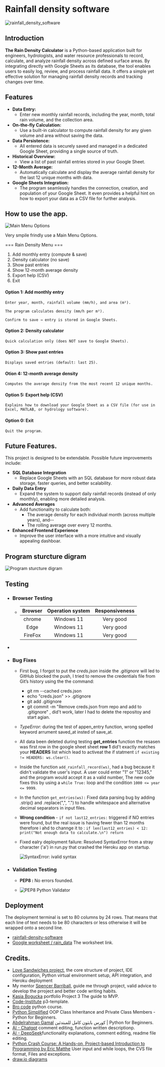# Rainfall density software
![rainfall_density_software]()

## Introduction
**The Rain Density Calculator** is a Python-based application built for engineers, hydrologists, and water resource professionals to record, calculate, and analyze rainfall density across defined surface areas. By integrating directly with Google Sheets as its database, the tool enables users to easily log, review, and process rainfall data. It offers a simple yet effective solution for managing rainfall density records and tracking changes over time.

## Features

- **Data Entry:** 
  * Enter new monthly rainfall records, including the year, month,  total rain volume, and the collection area.
- **On-the-fly Calculation:** 
  * Use a built-in calculator to compute rainfall density for any given volume and area without saving the data.
- **Data Persistence:** 
  * All entered data is securely saved and managed in a dedicated Google Sheet, providing a single source of truth.
- **Historical Overview:** 
  * View a list of past rainfall entries stored in your Google Sheet.
- **12-Month Average:** 
  * Automatically calculate and display the average rainfall density for the last 12 unique months with data.
- **Google Sheets Integration:** 
  * The program seamlessly handles the connection, creation, and population of your Google Sheet. It even provides a helpful hint on how to export your data as a CSV file for further analysis.
  

##  How to use the app.
![Main Menu Options](/images/rainfullDensityMenu.png)

Very smpile frindly use a Main Menu Options.

=== Rain Density Menu ===
1) Add monthly entry (compute & save)
2) Density calculator (no save)
3) Show past entries
4) Show 12-month average density
5) Export help (CSV)
0) Exit

#### Option 1: Add monthly entry

    Enter year, month, rainfall volume (mm/h), and area (m²).

    The program calculates density (mm/h per m²).

    Confirm to save → entry is stored in Google Sheets.

#### Option 2: Density calculator

    Quick calculation only (does NOT save to Google Sheets).

#### Option 3: Show past entries

    Displays saved entries (default: last 25).

#### Otion 4: 12-month average density

    Computes the average density from the most recent 12 unique months.

#### Option 5: Export help (CSV)

    Explains how to download your Google Sheet as a CSV file (for use in Excel, MATLAB, or hydrology software).

#### Option 0: Exit

    Quit the program.


## Future Features.
This project is designed to be extendable. Possible future improvements include:
- **SQL Database Integration**
    * Replace Google Sheets with an SQL database for more robust data storage, faster queries, and better scalability.
- **Daily Data Entry**
    * Expand the system to support daily rainfall records (instead of only monthly), enabling more detailed analysis.
- **Advanced Averages**
    * Add functionality to calculate both:
        * The average density for each individual month (across multiple years), and--
        * The rolling average over every 12 months.
- **Enhanced Frontend Experience**
    * Improve the user interface with a more intuitive and visually appealing dashboar.  
  
## Program sturcture digram  
   ![Program sturcture digram ](/images/rainDensityDiagram.png)


## Testing  
* ### Browser Testing  
     * | Browser       | Operation system | Responsiveness     |
       | :-----------: |:----------------:| :-----------------:|
       |     chrome    |   Windows 11     |    Very good       |
       |      Edge     |   Windows 11     |    Very good       |
       |     FireFox   |   Windows 11     |    Very good       |


* 
* ### Bug Fixes
  *  First bug, I forgot to put the *creds.json* inside the *.gitignore* will led to GitHub blocked the push, I tried to remove the credentials file from Git’s history using the the command:
      * git rm --cached creds.json
      * echo "creds.json" >> .gitignore
      * git add .gitignore
      * git commit -m "Remove creds.json from repo and add to .gitignore" , did't work, later I had to delete the repositoy and start agian.
  * *TypeError:* during the test of appen_entry function, wrong spelled keyword arrument saved_at insted of save_at.  
  
  * All data been deleted during testing **get_entries** function the resasen was first row in the google sheet sheet **row 1** did't exactly matches your **HEADERS** list which lead to activeat the if statment `if existing != HEADERS:
        ws.clear()`.
  * Inside the function `add_rainfall_record(ws)`, had a bug because it didn't validate the user's input. A user could enter "1" or "12345," and the program would accept it as a valid number, The new code fixes this by using a `while True:` loop and the condition `1000 <= year <= 9999`.
  * In the function `get_entries(ws):` Fixed data parsing bug by adding .strip() and .replace(",", ".") to handle whitespace and alternative decimal separators in input files.
  * **Wrong condition** - `if not last12_entries:`  triggered if NO entries were found, but the real issue is having fewer than 12 months therefore i ahd to channge it to : `if len(last12_entries) < 12:
    print("Not enough data to calculate.\n")
    return`
  * Fixed ealry deployment failure: Resolved SyntaxError from a stray character ('a') in run.py that crashed the Heroku app on startup.
   
    ![SyntaxError: ivalid syntax](/images/syntaxErrorIvalidSyntax.png)  

* ### Validation Testing
  * **PEP8 :** No errors founded.  
  
  * ![PEP8 Python Validator](/images/pythonValidator.png)
  



## Deployment

The deployment terminal is set to 80 columns by 24 rows. That means that each line of text needs to be 80 characters or less otherwise it will be wrapped onto a second line.
- [rainfall-density-software](https://rainfall-density-software-7020b1171ad7.herokuapp.com/)
- [Google worksheet / rain_data](https://docs.google.com/spreadsheets/d/13GlGRDWNzIjLu406VNskZgQTsLugodR5KFMti6b02GE/edit?usp=sharing) The worksheet link.

## Credits.
- [Love Sandwiches project](https://github.com/Code-Institute-Solutions/love-sandwiches-p5-sourcecode), the core structure of project, IDE configuration, Python virtual environment setup, API integration, and Heroku deployment 
- My mentor [Spencer Barriball](https://www.linkedin.com/in/spencerbarriball/), guide me through project, valid advice to develop the prroject and better code writing habits.
- [Kasia Bogucka](https://www.youtube.com/watch?v=nNXmC6Tq0qw) portfolio Project 3 The guide to MVP.
- [Code-Institute](https://github.com/Code-Institute-Org/p3-template)  p3-template.
- [Bro code](https://www.youtube.com/@BroCodez) python course.
- [Python Simplified](https://www.youtube.com/@PythonSimplified) OOP Class Inheritance and Private Class Members - Python for Beginners.
- [Abdelrahman Gamal](https://www.youtube.com/@AbdelrahmanGamal) كورس بايثون كامل للمبتدئين | Python for Beginners.
- [AI - Chatgpt](https://chatgpt.com/?model=auto) comment editing, function written descriptionp.
- [AI - DeepSeek](https://chat.deepseek.com/)functionality explanations, comment editing, readme file editing.
- [Python Crash Course: A Hands-on, Project-based Introduction to Programming by Eric Matthe](https://www.amazon.se/-/en/Eric-Matthes/dp/1593279280) User input and while loops, the CVS file format, Files and exceptions.
- [draw.io  diagrams ](https://www.drawio.com/)
